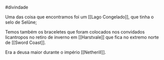 #divindade

Uma das coisa que encontramos foi um [[Lago Congelado]], que tinha o selo de Selûne;

Temos também os braceletes que foram colocados nos convidados licantropos no retiro de inverno em [[Harstvale]] que fica no extremo norte de [[Sword Coast]].

Era a deusa maior durante o império [[Netherill]].
